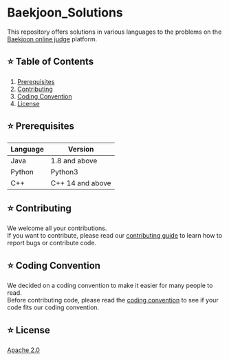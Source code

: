 # Baekjoon_Solutions
This repository offers solutions in various languages to the problems on the [Baekjoon online judge](https://www.acmicpc.net/) platform.

## ⭐ Table of Contents
1. [Prerequisites](#-prerequisites)
2. [Contributing](#-contributing)
3. [Coding Convention](#-coding-convention)
4. [License](#-license)

## ⭐ Prerequisites
| Language   | Version         |
| --------   | -------------- |
| Java       | 1.8 and above          |
| Python     | Python3           |
| C++     | C++ 14 and above           |

## ⭐ Contributing
We welcome all your contributions.   
If you want to contribute, please read our [contributing guide](CONTRIBUTING.md) to learn how to report bugs or contribute code.

## ⭐ Coding Convention
We decided on a coding convention to make it easier for many people to read.   
Before contributing code, please read the [coding convention](CODING_CONVENTION.md) to see if your code fits our coding convention.   

## ⭐ License
[Apache 2.0](LICENSE)
